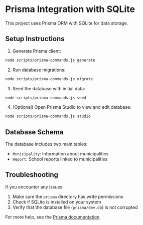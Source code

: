 
# Prisma Integration with SQLite

This project uses Prisma ORM with SQLite for data storage.

## Setup Instructions

1. Generate Prisma client:
```bash
node scripts/prisma-commands.js generate
```

2. Run database migrations:
```bash
node scripts/prisma-commands.js migrate
```

3. Seed the database with initial data:
```bash
node scripts/prisma-commands.js seed
```

4. (Optional) Open Prisma Studio to view and edit database:
```bash
node scripts/prisma-commands.js studio
```

## Database Schema

The database includes two main tables:
- `Municipality`: Information about municipalities
- `Report`: School reports linked to municipalities

## Troubleshooting

If you encounter any issues:
1. Make sure the `prisma` directory has write permissions
2. Check if SQLite is installed on your system
3. Verify that the database file (`prisma/dev.db`) is not corrupted

For more help, see the [Prisma documentation](https://www.prisma.io/docs/).
